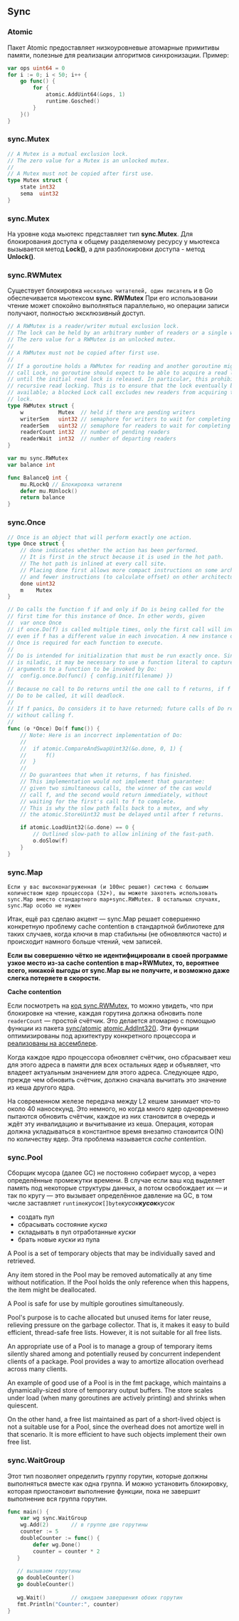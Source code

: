 ## Sync

### Atomic

Пакет Atomic предоставляет низкоуровневые атомарные примитивы памяти, полезные для реализации алгоритмов синхронизации. Пример:

```go
var ops uint64 = 0
for i := 0; i < 50; i++ {
    go func() {
        for {
            atomic.AddUint64(&ops, 1)
            runtime.Gosched()
        }
    }()
}
```

### sync.Mutex

```go
// A Mutex is a mutual exclusion lock.
// The zero value for a Mutex is an unlocked mutex.
//
// A Mutex must not be copied after first use.
type Mutex struct {
	state int32
	sema  uint32
}
```

### sync.Mutex

На уровне кода мьютекс представляет тип **sync.Mutex**. Для блокирования доступа к общему разделяемому ресурсу у мьютекса вызывается метод **Lock()**, а для разблокировки доступа - метод **Unlock()**.

### sync.RWMutex

Существует блокировка `несколько читателей, один писатель` и в Go обеспечивается мьютексом **sync. RWMutex** При его использовании чтение может спокойно выполняться параллельно, но операции записи получают, полностью эксклюзивный доступ.

```go
// A RWMutex is a reader/writer mutual exclusion lock.
// The lock can be held by an arbitrary number of readers or a single writer.
// The zero value for a RWMutex is an unlocked mutex.
//
// A RWMutex must not be copied after first use.
//
// If a goroutine holds a RWMutex for reading and another goroutine might
// call Lock, no goroutine should expect to be able to acquire a read lock
// until the initial read lock is released. In particular, this prohibits
// recursive read locking. This is to ensure that the lock eventually becomes
// available; a blocked Lock call excludes new readers from acquiring the
// lock.
type RWMutex struct {
	w           Mutex  // held if there are pending writers
	writerSem   uint32 // semaphore for writers to wait for completing readers
	readerSem   uint32 // semaphore for readers to wait for completing writers
	readerCount int32  // number of pending readers
	readerWait  int32  // number of departing readers
}
```

```go
var mu sync.RWMutex
var balance int

func BalanceQ int { 
	mu.RLockQ // Блокировка читателя
	defer mu.RUnlock()
	return balance
}
```

### sync.Once

```go
// Once is an object that will perform exactly one action.
type Once struct {
	// done indicates whether the action has been performed.
	// It is first in the struct because it is used in the hot path.
	// The hot path is inlined at every call site.
	// Placing done first allows more compact instructions on some architectures (amd64/x86),
	// and fewer instructions (to calculate offset) on other architectures.
	done uint32
	m    Mutex
} 

// Do calls the function f if and only if Do is being called for the
// first time for this instance of Once. In other words, given
// 	var once Once
// if once.Do(f) is called multiple times, only the first call will invoke f,
// even if f has a different value in each invocation. A new instance of
// Once is required for each function to execute.
//
// Do is intended for initialization that must be run exactly once. Since f
// is niladic, it may be necessary to use a function literal to capture the
// arguments to a function to be invoked by Do:
// 	config.once.Do(func() { config.init(filename) })
//
// Because no call to Do returns until the one call to f returns, if f causes
// Do to be called, it will deadlock.
//
// If f panics, Do considers it to have returned; future calls of Do return
// without calling f.
//
func (o *Once) Do(f func()) {
	// Note: Here is an incorrect implementation of Do:
	//
	//	if atomic.CompareAndSwapUint32(&o.done, 0, 1) {
	//		f()
	//	}
	//
	// Do guarantees that when it returns, f has finished.
	// This implementation would not implement that guarantee:
	// given two simultaneous calls, the winner of the cas would
	// call f, and the second would return immediately, without
	// waiting for the first's call to f to complete.
	// This is why the slow path falls back to a mutex, and why
	// the atomic.StoreUint32 must be delayed until after f returns.

	if atomic.LoadUint32(&o.done) == 0 {
		// Outlined slow-path to allow inlining of the fast-path.
		o.doSlow(f)
	}
}
```

### sync.Map

`Если у вас высоконагруженная (и 100нс решают) система с большим количеством ядер процессора (32+), вы можете захотеть использовать sync.Map вместо стандартного map+sync.RWMutex. В остальных случаях, sync.Map особо не нужен`

Итак, ещё раз сделаю акцент — sync.Map решает совершенно конкретную проблему cache contention в стандартной библиотеке для таких случаев, когда ключи в map стабильны (не обновляются часто) и происходит намного больше чтений, чем записей.

**Если вы совершенно чётко не идентифицировали в своей программе узкое место из-за cache contention в map+RWMutex, то, вероятнее всего, никакой выгоды от sync.Map вы не получите, и возможно даже слегка потеряете в скорости.**

**Cache contention**

Если посмотреть на [код sync.RWMutex](https://golang.org/src/sync/rwmutex.go#L94), то можно увидеть, что при блокировке на чтение, каждая горутина должна обновить поле `readerCount` — простой счётчик. Это делается атомарно с помощью функции из пакета [sync/atomic](https://golang.org/pkg/sync/atomic) [atomic.AddInt32()](https://golang.org/pkg/sync/atomic/#AddInt32). Эти функции оптимизированы под архитектуру конкретного процессора и [реализованы на ассемблере](https://github.com/golang/go/blob/master/src/sync/atomic/asm_amd64.s#L65).

Когда каждое ядро процессора обновляет счётчик, оно сбрасывает кеш для этого адреса в памяти для всех остальных ядер и объявляет, что владеет актуальным значением для этого адреса. Следующее ядро, прежде чем обновить счётчик, должно сначала вычитать это значение из кеша другого ядра.

На современном железе передача между L2 кешем занимает что-то около 40 наносекунд. Это немного, но когда много ядер одновременно пытаются обновить счётчик, каждое из них становится в очередь и ждёт эту инвалидацию и вычитывание из кеша. Операция, которая должна укладываться в константное время внезапно становится O(N) по количеству ядер. Эта проблема называется *cache contention*.

### sync.Pool

Сборщик мусора (далее GC) не постоянно собирает мусор, а через определённые промежутки времени. В случае если ваш код выделяет память под некоторые структуры данных, а потом освобождает их — и так по кругу — это вызывает определённое давление на GC, в том числе заставляет `runtime`*кусок*`[]byte`*кусок**кусок**кусок*

- создать пул
- сбрасывать состояние *куска*
- складывать в пул отработанные *куски*
- брать новые *куски* из пула

A Pool is a set of temporary objects that may be individually saved and retrieved.

Any item stored in the Pool may be removed automatically at any time without notification. If the Pool holds the only reference when this happens, the item might be deallocated.

A Pool is safe for use by multiple goroutines simultaneously.

Pool's purpose is to cache allocated but unused items for later reuse, relieving pressure on the garbage collector. That is, it makes it easy to build efficient, thread-safe free lists. However, it is not suitable for all free lists.

An appropriate use of a Pool is to manage a group of temporary items silently shared among and potentially reused by concurrent independent clients of a package. Pool provides a way to amortize allocation overhead across many clients.

An example of good use of a Pool is in the fmt package, which maintains a dynamically-sized store of temporary output buffers. The store scales under load (when many goroutines are actively printing) and shrinks when quiescent.

On the other hand, a free list maintained as part of a short-lived object is not a suitable use for a Pool, since the overhead does not amortize well in that scenario. It is more efficient to have such objects implement their own free list.

### sync.WaitGroup

Этот тип позволяет определить группу горутин, которые должны выполняться вместе как одна группа. И можно установить блокировку, которая приостановит выполнение функции, пока не завершит выполнение вся группа горутин. 

```go
func main() { 
    var wg sync.WaitGroup 
    wg.Add(2)       // в группе две горутины
    counter := 5
    doubleCounter := func() { 
        defer wg.Done() 
        counter = counter * 2
   } 
  
   // вызываем горутины
   go doubleCounter() 
   go doubleCounter() 
  
   wg.Wait()        // ожидаем завершения обоих горутин
   fmt.Println("Counter:", counter) 
}
```

## 